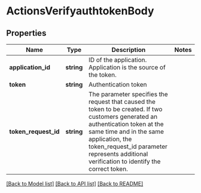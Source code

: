 # ActionsVerifyauthtokenBody

## Properties
Name | Type | Description | Notes
------------ | ------------- | ------------- | -------------
**application_id** | **string** | ID of the application. Application is the source of the token. | 
**token** | **string** | Authentication token | 
**token_request_id** | **string** | The parameter specifies the request that caused the token to be created. If two customers generated an authentication token at the same time and in the same application, the token_request_id parameter represents additional verification to identify the correct token. | 

[[Back to Model list]](../../README.md#documentation-for-models) [[Back to API list]](../../README.md#documentation-for-api-endpoints) [[Back to README]](../../README.md)

